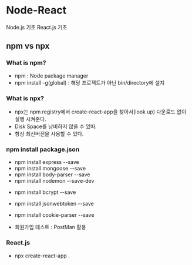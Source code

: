 # Node-React

Node.js 기초 React.js 기초

## npm vs npx

### What is npm?

- npm : Node package manager
- npm install -g(global) : 해당 프로젝트가 아닌 bin/directory에 설치

### What is npx?

- npx는 npm registry에서 create-react-app을 찾아서(look up) 다운로드 없이 실행 시켜준다.
- Disk Space를 낭비하지 않을 수 있따.
- 항상 최신버전을 사용할 수 있다.

### npm install package.json

- npm install express --save
- npm install mongoose --save
- npm install body-parser --save
- npm install nodemon --save-dev
<!-- -dev : 로컬에서만 하겠다. -->
- npm install bcrypt --save
- npm install jsonwebtoken --save
- npm install cookie-parser --save

- 회원가입 테스트 : PostMan 활용

### React.js

- npx create-react-app .
